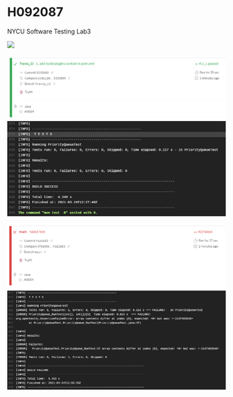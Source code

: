 # H092087
NYCU Software Testing Lab3

![](https://travis-ci.com/dcfvgb123456/H092087.svg?branch=main)

![](screenshots/pass_status.png)
![](screenshots/pass.png)


![](screenshots/failed_status.png)
![](screenshots/fail.png)


